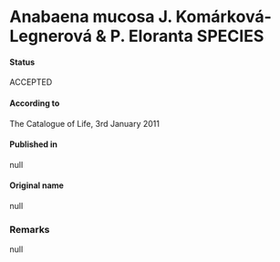 Anabaena mucosa J. Komárková-Legnerová & P. Eloranta SPECIES
=======

#### Status
ACCEPTED

#### According to
The Catalogue of Life, 3rd January 2011

#### Published in
null

#### Original name
null

### Remarks
null